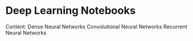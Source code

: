 # Deep Learning Notebooks

Content:
Dense Neural Networks
Convolutional Neural Networks
Recurrent Neural Networks
